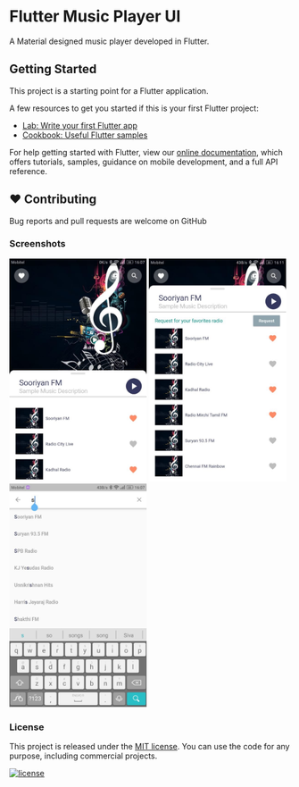 # Flutter Music Player UI

A Material designed music player developed in Flutter.

## Getting Started

This project is a starting point for a Flutter application.

A few resources to get you started if this is your first Flutter project:

- [Lab: Write your first Flutter app](https://flutter.dev/docs/get-started/codelab)
- [Cookbook: Useful Flutter samples](https://flutter.dev/docs/cookbook)

For help getting started with Flutter, view our
[online documentation](https://flutter.dev/docs), which offers tutorials,
samples, guidance on mobile development, and a full API reference.

## ❤️ Contributing
Bug reports and pull requests are welcome on GitHub

### Screenshots
<img src="images/Screenshots/1.jpeg" height="400em"/>
<img src="images/Screenshots/2.jpeg" height="400em"/>
<img src="images/Screenshots/3.jpeg" height="400em"/>

### License

This project is released under the [MIT license](LICENSE). You can use the code for any purpose, including commercial projects.

[![license](https://img.shields.io/badge/License-MIT-yellow.svg)](https://opensource.org/licenses/MIT)

<br />